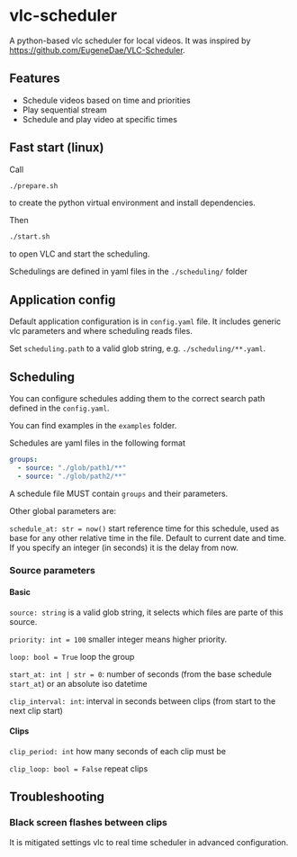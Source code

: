 # vlc-scheduler

A python-based vlc scheduler for local videos. It was inspired by https://github.com/EugeneDae/VLC-Scheduler.

## Features

- Schedule videos based on time and priorities
- Play sequential stream
- Schedule and play video at specific times

## Fast start (linux)

Call

```bash
./prepare.sh
```

to create the python virtual environment and install dependencies.

Then

```bash
./start.sh
```

to open VLC and start the scheduling.

Schedulings are defined in yaml files in the `./scheduling/` folder

## Application config

Default application configuration is in `config.yaml` file.
It includes generic vlc parameters and where scheduling reads files.

Set `scheduling.path` to a valid glob string, e.g. `./scheduling/**.yaml`.

## Scheduling

You can configure schedules adding them to
the correct search path defined in the `config.yaml`.

You can find examples in the `examples` folder.

Schedules are yaml files in the following format

```yaml
groups:
  - source: "./glob/path1/**"
  - source: "./glob/path2/**"
```

A schedule file MUST contain `groups` and their parameters.

Other global parameters are:

`schedule_at: str = now()` start reference time for this schedule, used as base for any other relative time in the file.
Default to current date and time. If you specify an integer (in seconds) it is the delay from now.

### Source parameters

#### Basic

`source: string` is a valid glob string, it selects which files are parte of this source.

`priority: int = 100` smaller integer means higher priority.

`loop: bool = True` loop the group

`start_at: int | str = 0`: number of seconds (from the base schedule `start_at`) or an absolute iso datetime

`clip_interval: int`: interval in seconds between clips (from start to the next clip start)

#### Clips

`clip_period: int` how many seconds of each clip must be

`clip_loop: bool = False` repeat clips

## Troubleshooting

### Black screen flashes between clips

It is mitigated settings vlc to real time scheduler in advanced configuration.
